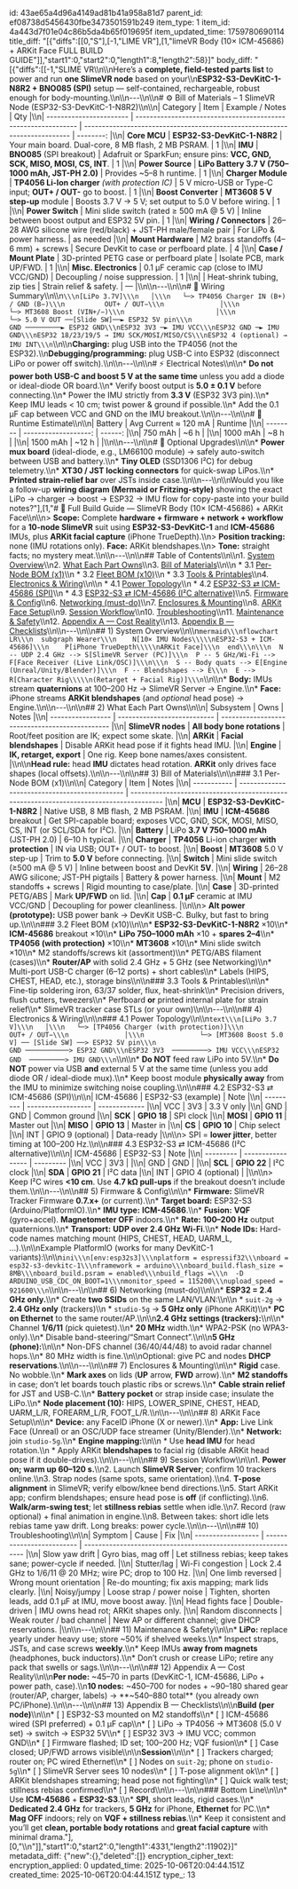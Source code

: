 id: 43ae65a4d96a4149ad81b41a958a81d7
parent_id: ef08738d5456430fbe3473501591b249
item_type: 1
item_id: 4a443d7f01e04c86b5da4b65f019695f
item_updated_time: 1759780690114
title_diff: "[{\"diffs\":[[0,\"S\"],[-1,\"LIME VR\"],[1,\"limeVR Body (10× ICM-45686) + ARKit Face FULL BUILD GUIDE\"]],\"start1\":0,\"start2\":0,\"length1\":8,\"length2\":58}]"
body_diff: "[{\"diffs\":[[-1,\"SLIME VR\\\n\\\nHere’s a **complete, field-tested parts list** to power and run **one SlimeVR node** based on your\\\n**ESP32-S3-DevKitC-1-N8R2 + BNO085 (SPI)** setup — self-contained, rechargeable, robust enough for body-mounting.\\\n\\\n---\\\n\\\n# ⚙️ Bill of Materials – 1 SlimeVR Node (ESP32-S3-DevKitC-1-N8R2)\\\n\\\n| Category                | Item                                                          | Example / Notes                                                            |       Qty |\\\n| ----------------------- | ------------------------------------------------------------- | -------------------------------------------------------------------------- | --------: |\\\n| **Core MCU**            | **ESP32-S3-DevKitC-1-N8R2**                                   | Your main board. Dual-core, 8 MB flash, 2 MB PSRAM.                        |         1 |\\\n| **IMU**                 | **BNO085** (SPI breakout)                                     | Adafruit or SparkFun; ensure pins: **VCC, GND, SCK, MISO, MOSI, CS, INT**. |         1 |\\\n| **Power Source**        | **LiPo Battery 3.7 V (750–1000 mAh, JST-PH 2.0)**             | Provides ~5–8 h runtime.                                                   |         1 |\\\n| **Charger Module**      | **TP4056 Li-Ion charger** *(with protection IC)*              | 5 V micro-USB or Type-C input; **OUT+ / OUT-** go to boost.                |         1 |\\\n| **Boost Converter**     | **MT3608 5 V step-up** module                                 | Boosts 3.7 V → 5 V; set output to 5.0 V before wiring.                     |         1 |\\\n| **Power Switch**        | Mini slide switch (rated ≥ 500 mA @ 5 V)                      | Inline between boost output and ESP32 5V pin.                              |         1 |\\\n| **Wiring / Connectors** | 26–28 AWG silicone wire (red/black) + JST-PH male/female pair | For LiPo & power harness.                                                  | as needed |\\\n| **Mount Hardware**      | M2 brass standoffs (4–6 mm) + screws                          | Secure DevKit to case or perfboard plate.                                  |         4 |\\\n| **Case / Mount Plate**  | 3D-printed PETG case or perfboard plate                       | Isolate PCB, mark UP/FWD.                                                  |         1 |\\\n| **Misc. Electronics**   | 0.1 µF ceramic cap (close to IMU VCC/GND)                     | Decoupling / noise suppression.                                            |         1 |\\\n|                         | Heat-shrink tubing, zip ties                                  | Strain relief & safety.                                                    |         — |\\\n\\\n---\\\n\\\n# 🔌 Wiring Summary\\\n\\\n```\\\n[LiPo 3.7V]\\\n   │\\\n   └─> TP4056 Charger IN (B+) / GND (B−)\\\n          OUT+ / OUT−\\\n              │\\\n              └─> MT3608 Boost (VIN+/−)\\\n                       │\\\n                       └─> 5.0 V OUT ──[Slide SW]──► ESP32 5V pin\\\n                            GND ─────────► ESP32 GND\\\nESP32 3V3 ─► IMU VCC\\\nESP32 GND ─► IMU GND\\\nESP32 18/23/19/5 → IMU SCK/MOSI/MISO/CS\\\nESP32 4 (optional) → IMU INT\\\n```\\\n\\\n**Charging:** plug USB into the TP4056 (not the ESP32).\\\n**Debugging/programming:** plug USB-C into ESP32 (disconnect LiPo or power off switch).\\\n\\\n---\\\n\\\n# ⚡ Electrical Notes\\\n\\\n* **Do not power both USB-C and boost 5 V at the same time** unless you add a diode or ideal-diode OR board.\\\n* Verify boost output is **5.0 ± 0.1 V** before connecting.\\\n* Power the IMU strictly from **3.3 V** (ESP32 3V3 pin).\\\n* Keep IMU leads < 10 cm; twist power & ground if possible.\\\n* Add the 0.1 µF cap between VCC and GND on the IMU breakout.\\\n\\\n---\\\n\\\n# 🔋 Runtime Estimate\\\n\\\n| Battery  | Avg Current ≈ 120 mA | Runtime |\\\n| -------- | -------------------: | ------: |\\\n| 750 mAh  |                 ~6 h |         |\\\n| 1000 mAh |                 ~8 h |         |\\\n| 1500 mAh |                ~12 h |         |\\\n\\\n---\\\n\\\n# 🧰 Optional Upgrades\\\n\\\n* **Power mux board** (ideal-diode, e.g., LM66100 module) → safely auto-switch between USB and battery.\\\n* **Tiny OLED** (SSD1306 I²C) for debug telemetry.\\\n* **XT30 / JST locking connectors** for quick-swap LiPos.\\\n* **Printed strain-relief bar** over JSTs inside case.\\\n\\\n---\\\n\\\nWould you like a follow-up **wiring diagram (Mermaid or Fritzing-style)** showing the exact LiPo → charger → boost → ESP32 → IMU flow for copy-paste into your build notes?\"],[1,\"# 🧭 Full Build Guide — SlimeVR Body (10× ICM-45686) + ARKit Face\\\n\\\n> **Scope:** Complete **hardware + firmware + network + workflow** for a **10-node SlimeVR** suit using **ESP32-S3-DevKitC-1** and **ICM-45686** IMUs, plus **ARKit facial capture** (iPhone TrueDepth).\\\n> **Position tracking:** none (IMU rotations only). **Face:** ARKit blendshapes.\\\n> **Tone:** straight facts; no mystery meat.\\\n\\\n---\\\n\\\n## Table of Contents\\\n\\\n1. [System Overview](#system-overview)\\\n2. [What Each Part Owns](#what-each-part-owns)\\\n3. [Bill of Materials](#bill-of-materials)\\\n\\\n   * 3.1 [Per-Node BOM (x1)](#per-node-bom-x1)\\\n   * 3.2 [Fleet BOM (x10)](#fleet-bom-x10)\\\n   * 3.3 [Tools & Printables](#tools--printables)\\\n4. [Electronics & Wiring](#electronics--wiring)\\\n\\\n   * 4.1 [Power Topology](#power-topology)\\\n   * 4.2 [ESP32-S3 ⇄ ICM-45686 (SPI)](#esp32s3--icm45686-spi)\\\n   * 4.3 [ESP32-S3 ⇄ ICM-45686 (I²C alternative)](#esp32s3--icm45686-i²c-alternative)\\\n5. [Firmware & Config](#firmware--config)\\\n6. [Networking (must-do)](#networking-mustdo)\\\n7. [Enclosures & Mounting](#enclosures--mounting)\\\n8. [ARKit Face Setup](#arkit-face-setup)\\\n9. [Session Workflow](#session-workflow)\\\n10. [Troubleshooting](#troubleshooting)\\\n11. [Maintenance & Safety](#maintenance--safety)\\\n12. [Appendix A — Cost Reality](#appendix-a--cost-reality)\\\n13. [Appendix B — Checklists](#appendix-b--checklists)\\\n\\\n---\\\n\\\n## 1) System Overview\\\n\\\n```mermaid\\\nflowchart LR\\\n  subgraph Wearer\\\n    N[10× IMU Nodes\\\\\nESP32-S3 + ICM-45686]\\\n    P[iPhone TrueDepth\\\\\nARKit Face]\\\n  end\\\n\\\n  N -- UDP 2.4 GHz --> S[SlimeVR Server (PC)]\\\n  P -- 5 GHz/Wi-Fi --> F[Face Receiver (Live Link/OSC)]\\\n\\\n  S -- Body quats --> E[Engine (Unreal/Unity/Blender)]\\\n  F -- Blendshapes --> E\\\n  E --> R[Character Rig\\\\\n(Retarget + Facial Rig)]\\\n```\\\n\\\n* **Body:** IMUs stream **quaternions** at 100–200 Hz → SlimeVR Server → Engine.\\\n* **Face:** iPhone streams **ARKit blendshapes** (and *optional* head pose) → Engine.\\\n\\\n---\\\n\\\n## 2) What Each Part Owns\\\n\\\n| Subsystem         | Owns                        | Notes                                          |\\\n| ----------------- | --------------------------- | ---------------------------------------------- |\\\n| **SlimeVR nodes** | **All body bone rotations** | Root/feet position are IK; expect some skate.  |\\\n| **ARKit**         | **Facial blendshapes**      | Disable ARKit head pose if it fights head IMU. |\\\n| **Engine**        | **IK, retarget, export**    | One rig. Keep bone names/axes consistent.      |\\\n\\\n**Head rule:** head **IMU** dictates head rotation. **ARKit** only drives face shapes (local offsets).\\\n\\\n---\\\n\\\n## 3) Bill of Materials\\\n\\\n### 3.1 Per-Node BOM (x1)\\\n\\\n| Category    | Item                                          | Notes                                                                                   |\\\n| ----------- | --------------------------------------------- | --------------------------------------------------------------------------------------- |\\\n| **MCU**     | **ESP32-S3-DevKitC-1-N8R2**                   | Native USB, 8 MB flash, 2 MB PSRAM.                                                     |\\\n| **IMU**     | **ICM-45686** breakout                        | Get SPI-capable board; exposes VCC, GND, SCK, MOSI, MISO, CS, INT (or SCL/SDA for I²C). |\\\n| **Battery** | LiPo **3.7 V 750–1000 mAh** (JST-PH 2.0)      | 6–10 h typical.                                                                         |\\\n| **Charger** | **TP4056** Li-ion charger **with protection** | IN via USB; OUT+ / OUT- to boost.                                                       |\\\n| **Boost**   | **MT3608** 5.0 V step-up                      | Trim to **5.0 V** before connecting.                                                    |\\\n| **Switch**  | Mini slide switch (≥500 mA @ 5 V)             | Inline between boost and DevKit **5V**.                                                 |\\\n| **Wiring**  | 26–28 AWG silicone; JST-PH pigtails           | Battery & power harness.                                                                |\\\n| **Mount**   | M2 standoffs + screws                         | Rigid mounting to case/plate.                                                           |\\\n| **Case**    | 3D-printed PETG/ABS                           | Mark **UP/FWD** on lid.                                                                 |\\\n| **Cap**     | **0.1 µF** ceramic at IMU VCC/GND             | Decoupling for power cleanliness.                                                       |\\\n\\\n> **Alt power (prototype):** USB power bank → DevKit USB-C. Bulky, but fast to bring up.\\\n\\\n### 3.2 Fleet BOM (x10)\\\n\\\n* **ESP32-S3-DevKitC-1-N8R2** ×10\\\n* **ICM-45686** breakout ×10\\\n* **LiPo 750–1000 mAh** ×10 + **spares 2–4**\\\n* **TP4056 (with protection)** ×10\\\n* **MT3608** ×10\\\n* Mini slide switch ×10\\\n* M2 standoffs/screws kit (assortment)\\\n* PETG/ABS filament (cases)\\\n* **Router/AP** with solid 2.4 GHz + 5 GHz (see Networking)\\\n* Multi-port USB-C charger (6–12 ports) + short cables\\\n* Labels (HIPS, CHEST, HEAD, etc.), storage bins\\\n\\\n### 3.3 Tools & Printables\\\n\\\n* Fine-tip soldering iron, 63/37 solder, flux, heat-shrink\\\n* Precision drivers, flush cutters, tweezers\\\n* Perfboard **or** printed internal plate for strain relief\\\n* SlimeVR tracker case STLs (or your own)\\\n\\\n---\\\n\\\n## 4) Electronics & Wiring\\\n\\\n### 4.1 Power Topology\\\n\\\n```text\\\n[LiPo 3.7 V]\\\n   │\\\n   └─> [TP4056 Charger (with protection)]\\\n           OUT+ / OUT−\\\n              │\\\n              └─> [MT3608 Boost 5.0 V] ── [Slide SW] ──> ESP32 5V pin\\\n                                        GND ───────────> ESP32 GND\\\nESP32 3V3  ─────────> IMU VCC\\\nESP32 GND  ─────────> IMU GND\\\n```\\\n\\\n* **Do NOT** feed raw LiPo into 5V.\\\n* **Do NOT** power via USB **and** external 5 V at the same time (unless you add diode OR / ideal-diode mux).\\\n* Keep boost module **physically away** from the IMU to minimize switching noise coupling.\\\n\\\n### 4.2 ESP32-S3 ⇄ ICM-45686 (SPI)\\\n\\\n| ICM-45686 | ESP32-S3 (example) | Note          |\\\n| --------- | ------------------ | ------------- |\\\n| VCC       | 3V3                | 3.3 V only    |\\\n| GND       | GND                | Common ground |\\\n| **SCK**   | **GPIO 18**        | SPI clock     |\\\n| **MOSI**  | **GPIO 11**        | Master out    |\\\n| **MISO**  | **GPIO 13**        | Master in     |\\\n| **CS**    | **GPIO 10**        | Chip select   |\\\n| INT       | GPIO 9 (optional)  | Data-ready    |\\\n\\\n> SPI = **lower jitter**, better timing at 100–200 Hz.\\\n\\\n### 4.3 ESP32-S3 ⇄ ICM-45686 (I²C alternative)\\\n\\\n| ICM-45686 | ESP32-S3          | Note      |\\\n| --------- | ----------------- | --------- |\\\n| VCC       | 3V3               |           |\\\n| GND       | GND               |           |\\\n| **SCL**   | **GPIO 22**       | I²C clock |\\\n| **SDA**   | **GPIO 21**       | I²C data  |\\\n| INT       | GPIO 4 (optional) |           |\\\n\\\n> Keep I²C wires **<10 cm**. Use **4.7 kΩ pull-ups** if the breakout doesn’t include them.\\\n\\\n---\\\n\\\n## 5) Firmware & Config\\\n\\\n* **Firmware:** SlimeVR Tracker Firmware **0.7.x+** (or current).\\\n* **Target board:** ESP32-S3 (Arduino/PlatformIO).\\\n* **IMU type:** **ICM-45686**.\\\n* **Fusion:** **VQF** (gyro+accel). **Magnetometer OFF** indoors.\\\n* **Rate:** **100–200 Hz** output quaternions.\\\n* **Transport:** **UDP over 2.4 GHz Wi-Fi**.\\\n* **Node IDs:** Hard-code names matching mount (HIPS, CHEST, HEAD, UARM_L, …).\\\n\\\nExample PlatformIO (works for many DevKitC-1 variants):\\\n\\\n```ini\\\n[env:esp32s3]\\\nplatform = espressif32\\\nboard = esp32-s3-devkitc-1\\\nframework = arduino\\\nboard_build.flash_size = 8MB\\\nboard_build.psram = enabled\\\nbuild_flags =\\\n  -D ARDUINO_USB_CDC_ON_BOOT=1\\\nmonitor_speed = 115200\\\nupload_speed = 921600\\\n```\\\n\\\n---\\\n\\\n## 6) Networking (must-do)\\\n\\\n* **ESP32 = 2.4 GHz only.**\\\n* Create **two SSIDs** on the same LAN/VLAN:\\\n\\\n  * `suit-2g` → **2.4 GHz only** (trackers)\\\n  * `studio-5g` → **5 GHz only** (iPhone ARKit)\\\n* **PC on Ethernet** to the same router/AP.\\\n\\\n**2.4 GHz settings (trackers):**\\\n\\\n* Channel **1/6/11** (pick quietest).\\\n* **20 MHz** width.\\\n* WPA2-PSK (no WPA3-only).\\\n* Disable band-steering/“Smart Connect”.\\\n\\\n**5 GHz (phone):**\\\n\\\n* Non-DFS channel (36/40/44/48) to avoid radar channel hops.\\\n* 80 MHz width is fine.\\\n\\\nOptional: give PC and nodes **DHCP reservations**.\\\n\\\n---\\\n\\\n## 7) Enclosures & Mounting\\\n\\\n* **Rigid** case. No wobble.\\\n* **Mark axes** on lids (**UP** arrow, **FWD** arrow).\\\n* **M2 standoffs** in case; don’t let boards touch plastic ribs or screws.\\\n* **Cable strain relief** for JST and USB-C.\\\n* **Battery pocket** or strap inside case; insulate the LiPo.\\\n* **Node placement (10):** HIPS, LOWER_SPINE, CHEST, HEAD, UARM_L/R, FOREARM_L/R, FOOT_L/R.\\\n\\\n---\\\n\\\n## 8) ARKit Face Setup\\\n\\\n* **Device:** any FaceID iPhone (X or newer).\\\n* **App:** Live Link Face (Unreal) or an OSC/UDP face streamer (Unity/Blender).\\\n* **Network:** join `studio-5g`.\\\n* **Engine mapping:**\\\n\\\n  * Use **head IMU** for head rotation.\\\n  * Apply ARKit **blendshapes** to facial rig (disable ARKit head pose if it double-drives).\\\n\\\n---\\\n\\\n## 9) Session Workflow\\\n\\\n1. **Power on; warm up 60–120 s.**\\\n2. Launch **SlimeVR Server**; confirm 10 trackers online.\\\n3. Strap nodes (same spots, same orientation).\\\n4. **T-pose alignment** in SlimeVR; verify elbow/knee bend directions.\\\n5. Start ARKit app; confirm blendshapes; ensure head pose is **off** (if conflicting).\\\n6. **Walk/arm-swing test**; let **stillness rebias** settle when idle.\\\n7. Record (raw optional) + final animation in engine.\\\n8. Between takes: short idle lets rebias tame yaw drift. Long breaks: power cycle.\\\n\\\n---\\\n\\\n## 10) Troubleshooting\\\n\\\n| Symptom            | Cause                     | Fix                                                           |\\\n| ------------------ | ------------------------- | ------------------------------------------------------------- |\\\n| Slow yaw drift     | Gyro bias, mag off        | Let stillness rebias; keep takes sane; power-cycle if needed. |\\\n| Stutter/lag        | Wi-Fi congestion          | Lock 2.4 GHz to 1/6/11 @ 20 MHz; wire PC; drop to 100 Hz.     |\\\n| One limb reversed  | Wrong mount orientation   | Re-do mounting; fix axis mapping; mark lids clearly.          |\\\n| Noisy/jumpy        | Loose strap / power noise | Tighten, shorten leads, add 0.1 µF at IMU, move boost away.   |\\\n| Head fights face   | Double-driven             | IMU owns head rot; ARKit shapes only.                         |\\\n| Random disconnects | Weak router / bad channel | New AP or different channel; give DHCP reservations.          |\\\n\\\n---\\\n\\\n## 11) Maintenance & Safety\\\n\\\n* **LiPo:** replace yearly under heavy use; store ~50% if shelved weeks.\\\n* Inspect straps, JSTs, and case screws **weekly**.\\\n* Keep IMUs **away from magnets** (headphones, buck inductors).\\\n* Don’t crush or crease LiPo; retire any pack that swells or sags.\\\n\\\n---\\\n\\\n## 12) Appendix A — Cost Reality\\\n\\\n**Per node:** ~$45–$70 in parts (DevKitC-1, ICM-45686, LiPo + power path, case).\\\n**10 nodes:** ~$450–$700 for nodes + ~$90–$180 shared gear (router/AP, charger, labels) → **~$540–$880 total** (you already own PC/iPhone).\\\n\\\n---\\\n\\\n## 13) Appendix B — Checklists\\\n\\\n**Build (per node)**\\\n\\\n* [ ] ESP32-S3 mounted on M2 standoffs\\\n* [ ] ICM-45686 wired (SPI preferred) + 0.1 µF cap\\\n* [ ] LiPo → TP4056 → MT3608 (5.0 V set) → switch → ESP32 5V\\\n* [ ] ESP32 3V3 → IMU VCC; common GND\\\n* [ ] Firmware flashed; ID set; 100–200 Hz; VQF fusion\\\n* [ ] Case closed; UP/FWD arrows visible\\\n\\\n**Session**\\\n\\\n* [ ] Trackers charged; router on; PC wired Ethernet\\\n* [ ] Nodes on `suit-2g`; phone on `studio-5g`\\\n* [ ] SlimeVR Server sees 10 nodes\\\n* [ ] T-pose alignment ok\\\n* [ ] ARKit blendshapes streaming; head pose not fighting\\\n* [ ] Quick walk test; stillness rebias confirmed\\\n* [ ] Record\\\n\\\n---\\\n\\\n### Bottom Line\\\n\\\n* Use **ICM-45686** + **ESP32-S3**.\\\n* **SPI**, short leads, rigid cases.\\\n* **Dedicated 2.4 GHz** for trackers, **5 GHz** for iPhone, **Ethernet** for PC.\\\n* **Mag OFF** indoors; rely on **VQF + stillness rebias**.\\\n* Keep it consistent and you’ll get **clean, portable body rotations** and **great facial capture** with minimal drama.\"],[0,\"\\\n\"]],\"start1\":0,\"start2\":0,\"length1\":4331,\"length2\":11902}]"
metadata_diff: {"new":{},"deleted":[]}
encryption_cipher_text: 
encryption_applied: 0
updated_time: 2025-10-06T20:04:44.151Z
created_time: 2025-10-06T20:04:44.151Z
type_: 13